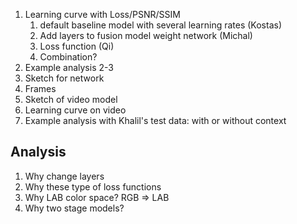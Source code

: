 1. Learning curve with Loss/PSNR/SSIM
   1. default baseline model with several learning rates (Kostas)
   2. Add layers to fusion model weight network (Michal)
   3. Loss function (Qi)
   4. Combination?
2. Example analysis 2-3
3. Sketch for network
4. Frames
5. Sketch of video model
6. Learning curve on video
7. Example analysis with Khalil's test data: with or without context



## Analysis

1. Why change layers
2. Why these type of loss functions
3. Why LAB color space? RGB => LAB 
4. Why two stage models?